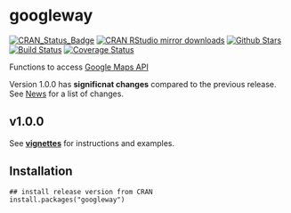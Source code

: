 
# googleway

[![CRAN_Status_Badge](http://www.r-pkg.org/badges/version/googleway)](http://cran.r-project.org/package=googleway)
[![CRAN RStudio mirror downloads](http://cranlogs.r-pkg.org/badges/googleway)](http://cran.r-project.org/web/packages/googleway/index.html)
[![Github Stars](https://img.shields.io/github/stars/SymbolixAU/googleway.svg?style=social&label=Github)](https://github.com/SymbolixAU/googleway)
[![Build Status](https://travis-ci.org/SymbolixAU/googleway.svg?branch=master)](https://travis-ci.org/SymbolixAU/googleway)
[![Coverage Status](https://codecov.io/github/SymbolixAU/googleway/coverage.svg?branch=master)](https://codecov.io/github/SymbolixAU/googleway?branch=master)


Functions to access [Google Maps API](https://developers.google.com/maps/)

Version 1.0.0 has **significnat changes** compared to the previous release. See [News](https://github.com/SymbolixAU/googleway/blob/master/NEWS.md) for a list of changes.

## v1.0.0

See [**vignettes**](https://github.com/SymbolixAU/googleway/blob/master/vignettes/googleway-vignette.Rmd) for instructions and examples.


## Installation

```
## install release version from CRAN
install.packages("googleway")

```



